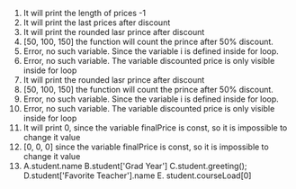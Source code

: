 1. It will print the length of prices -1
2. It will print the last prices after discount 
3. It will print the rounded lasr prince after discount
4. [50, 100, 150] the function will count the prince after 50% discount.
5. Error, no such variable. Since the variable i is defined inside for loop. 
6. Error, no such variable. The variable discounted price is only visible inside for loop
7. It will print the rounded lasr prince after discount
8. [50, 100, 150] the function will count the prince after 50% discount.
9. Error, no such variable. Since the variable i is defined inside for loop.
10. Error, no such variable. The variable discounted price is only visible inside for loop
11.  It will print 0, since the variable finalPrice is const, so it is impossible to change it value
12. [0, 0, 0] since the variable finalPrice is const, so it is impossible to change it value
13. A.student.name
    B.student['Grad Year']
    C.student.greeting();
    D.student['Favorite Teacher'].name
    E. student.courseLoad[0]
     
